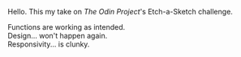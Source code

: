 Hello. This my take on *The Odin Project*'s Etch-a-Sketch challenge.

Functions are working as intended.<br>
Design... won't happen again.<br>
Responsivity... is clunky.
